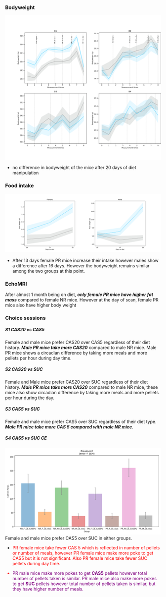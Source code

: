 ### Bodyweight
![bodyweight](https://github.com/Htbibalan/FEDPROFERENCE/blob/main/plots/bodyweight.png)
* no difference in bodyweight of the mice after 20 days of diet manipulation

### Food intake

![foodintake](https://github.com/Htbibalan/FEDPROFERENCE/blob/main/plots/foodintake.png)
* After 13 days female PR mice increase their intake however males show a difference after 16 days. However the bodyweight remains similar among the two groups at this point.

### EchoMRI
After almost 1 month being on diet, ***only female PR mice have higher fat mass*** compared to female NR mice. However at the day of scan, female PR mice also have higher body weight

### Choice sessions
##### S1 CAS20 vs CAS5
Female and male mice prefer CAS20 over CAS5 regardless of their diet history.
***Male PR mice take more CAS20*** compared to male NR mice.
Male PR mice shows a circadian difference by taking more meals and more pellets per hour during day time.

##### S2 CAS20 vs SUC
Female and Male mice prefer CAS20 over SUC regardless of their diet history.
***Male PR mice take more CAS20*** compared to male NR mice, these mice also show circadian difference by taking more meals and more pellets per hour during the day.

##### S3 CAS5 vs SUC
Female and male mice prefer CAS5 over SUC regardless of their diet type.
***Male PR mice take more CAS 5 compared with male NR mice***.

##### S4 CAS5 vs SUC CE

![gbpplot](https://github.com/Htbibalan/FEDPROFERENCE/blob/main/plots/gbpplot.png)
Female and male mice prefer CAS5 over SUC in either groups.
* <font color = "red"> PR female mice take fewer CAS 5 which is reflected in number of pellets or number of meals, however PR female mice make more poke to get CAS5 but it is not significant. Also PR female mice take fewer SUC pellets during day time.

* <font color = "purple">  PR male mice make more pokes to get **CAS5** pellets however total number of pellets taken is similar. PR male mice also make more pokes to get **SUC** pellets however total number of pellets taken is similar, but they have higher number of meals.








